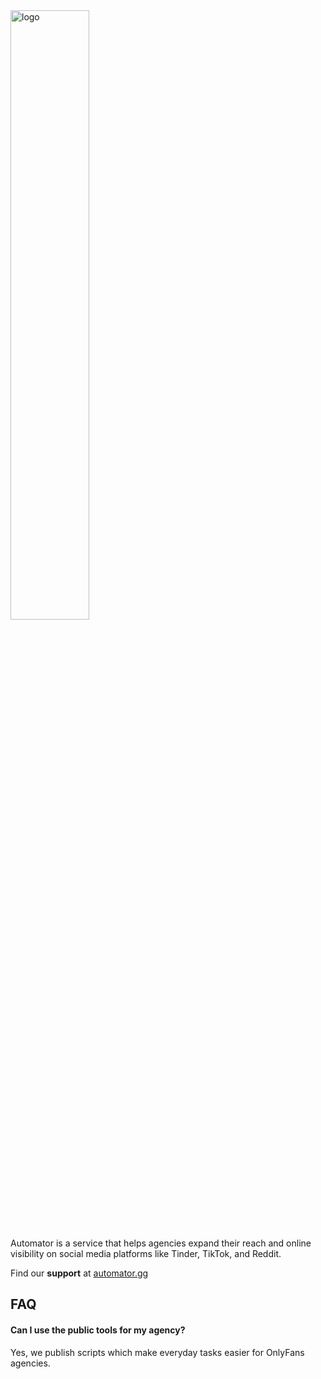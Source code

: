 <div>
  <a href="https://automator.gg">
    <img src="https://automator.gg/images/logo.png" alt="logo" width="50%">
  </a>
  <p>Automator is a service that helps agencies expand their reach and online visibility on social media platforms like Tinder, TikTok, and Reddit. <br>
  </p>
</div>

Find our **support** at [automator.gg](automator.gg)

## FAQ

#### Can I use the public tools for my agency?

Yes, we publish scripts which make everyday tasks easier for OnlyFans agencies.
